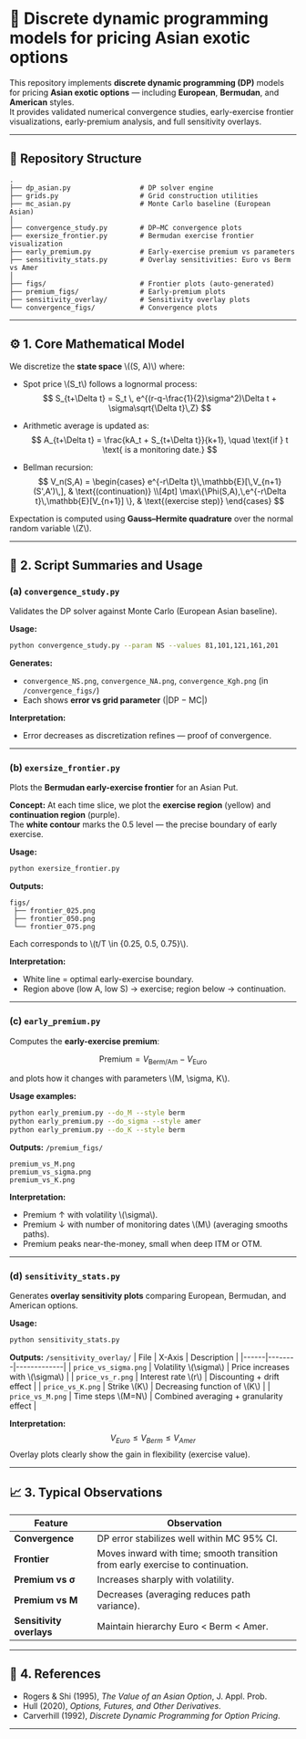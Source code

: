 
# 🧮 Discrete dynamic programming models for pricing Asian exotic options

This repository implements **discrete dynamic programming (DP)** models for pricing **Asian exotic options** — including **European**, **Bermudan**, and **American** styles.  
It provides validated numerical convergence studies, early-exercise frontier visualizations, early-premium analysis, and full sensitivity overlays.

---

## 📂 Repository Structure

```
.
├── dp_asian.py                 # DP solver engine
├── grids.py                    # Grid construction utilities
├── mc_asian.py                 # Monte Carlo baseline (European Asian)
│
├── convergence_study.py        # DP–MC convergence plots
├── exersize_frontier.py        # Bermudan exercise frontier visualization
├── early_premium.py            # Early-exercise premium vs parameters
├── sensitivity_stats.py        # Overlay sensitivities: Euro vs Berm vs Amer
│
├── figs/                       # Frontier plots (auto-generated)
├── premium_figs/               # Early-premium plots
├── sensitivity_overlay/        # Sensitivity overlay plots
└── convergence_figs/           # Convergence plots
```

---

## ⚙️ 1. Core Mathematical Model

We discretize the **state space** \\((S, A)\\) where:

- Spot price \\(S_t\\) follows a lognormal process:
  $$
  S_{t+\Delta t} = S_t \, e^{(r-q-\frac{1}{2}\sigma^2)\Delta t + \sigma\sqrt{\Delta t}\,Z}
  $$

- Arithmetic average is updated as:
  $$
  A_{t+\Delta t} = \frac{kA_t + S_{t+\Delta t}}{k+1}, \quad \text{if } t \text{ is a monitoring date.}
  $$

- Bellman recursion:
  $$
  V_n(S,A) =
  \begin{cases}
  e^{-r\Delta t}\,\mathbb{E}[\,V_{n+1}(S',A')\,], & \text{(continuation)} \\[4pt]
  \max\{\Phi(S,A),\,e^{-r\Delta t}\,\mathbb{E}[V_{n+1}] \}, & \text{(exercise step)}
  \end{cases}
  $$

Expectation is computed using **Gauss–Hermite quadrature** over the normal random variable \\(Z\\).

---

## 🧩 2. Script Summaries and Usage

### **(a) `convergence_study.py`**
Validates the DP solver against Monte Carlo (European Asian baseline).

**Usage:**
```bash
python convergence_study.py --param NS --values 81,101,121,161,201
```

**Generates:**
- `convergence_NS.png`, `convergence_NA.png`, `convergence_Kgh.png` (in `/convergence_figs/`)
- Each shows **error vs grid parameter** (|DP − MC|)

**Interpretation:**
- Error decreases as discretization refines — proof of convergence.

---

### **(b) `exersize_frontier.py`**
Plots the **Bermudan early-exercise frontier** for an Asian Put.

**Concept:**
At each time slice, we plot the **exercise region** (yellow) and **continuation region** (purple).  
The **white contour** marks the 0.5 level — the precise boundary of early exercise.

**Usage:**
```bash
python exersize_frontier.py
```

**Outputs:**
```
figs/
 ├── frontier_025.png
 ├── frontier_050.png
 └── frontier_075.png
```
Each corresponds to \\(t/T \in \{0.25, 0.5, 0.75\}\\).

**Interpretation:**
- White line = optimal early-exercise boundary.  
- Region above (low A, low S) → exercise; region below → continuation.

---

### **(c) `early_premium.py`**
Computes the **early-exercise premium**:

$$
\text{Premium} = V_{\text{Berm/Am}} - V_{\text{Euro}}
$$

and plots how it changes with parameters \\(M, \sigma, K\\).

**Usage examples:**
```bash
python early_premium.py --do_M --style berm
python early_premium.py --do_sigma --style amer
python early_premium.py --do_K --style berm
```

**Outputs:** `/premium_figs/`
```
premium_vs_M.png
premium_vs_sigma.png
premium_vs_K.png
```

**Interpretation:**
- Premium ↑ with volatility \\(\sigma\\).  
- Premium ↓ with number of monitoring dates \\(M\\) (averaging smooths paths).  
- Premium peaks near-the-money, small when deep ITM or OTM.

---

### **(d) `sensitivity_stats.py`**
Generates **overlay sensitivity plots** comparing European, Bermudan, and American options.

**Usage:**
```bash
python sensitivity_stats.py
```

**Outputs:** `/sensitivity_overlay/`
| File | X-Axis | Description |
|------|--------|-------------|
| `price_vs_sigma.png` | Volatility \\(\\sigma\\) | Price increases with \\(\\sigma\\) |
| `price_vs_r.png` | Interest rate \\(r\\) | Discounting + drift effect |
| `price_vs_K.png` | Strike \\(K\\) | Decreasing function of \\(K\\) |
| `price_vs_M.png` | Time steps \\(M=N\\) | Combined averaging + granularity effect |

**Interpretation:**
$$
V_{Euro} \le V_{Berm} \le V_{Amer}
$$
Overlay plots clearly show the gain in flexibility (exercise value).

---

## 📈 3. Typical Observations

| Feature | Observation |
|----------|--------------|
| **Convergence** | DP error stabilizes well within MC 95% CI. |
| **Frontier** | Moves inward with time; smooth transition from early exercise to continuation. |
| **Premium vs σ** | Increases sharply with volatility. |
| **Premium vs M** | Decreases (averaging reduces path variance). |
| **Sensitivity overlays** | Maintain hierarchy Euro < Berm < Amer. |

---

## 📜 4. References

- Rogers & Shi (1995), *The Value of an Asian Option*, J. Appl. Prob.  
- Hull (2020), *Options, Futures, and Other Derivatives*.  
- Carverhill (1992), *Discrete Dynamic Programming for Option Pricing*.

---

